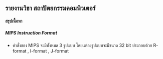 ## รายงานวิชา สถาปัตยกรรมคอมพิวเตอร์

#### สรุปเนื้อหา
##### MIPS Instruction Format 
- คำสั่งของ MIPS จะมีทั้งหมด 3 รูปแบบ โดยเเต่ละรูปแบบจะมีขนาด 32 bit ประกอบด้วย R-format , I-format , J-format 

